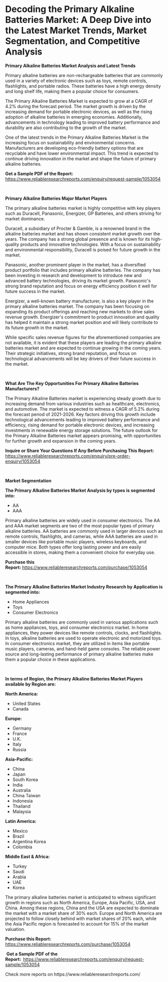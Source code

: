 <p><h1>Decoding the Primary Alkaline Batteries Market: A Deep Dive into the Latest Market Trends, Market Segmentation, and Competitive Analysis</h1></p><p><strong>Primary Alkaline Batteries Market Analysis and Latest Trends</strong></p>
<p><p>Primary alkaline batteries are non-rechargeable batteries that are commonly used in a variety of electronic devices such as toys, remote controls, flashlights, and portable radios. These batteries have a high energy density and long shelf life, making them a popular choice for consumers.</p><p>The Primary Alkaline Batteries Market is expected to grow at a CAGR of 4.2% during the forecast period. The market growth is driven by the increasing demand for portable electronic devices, as well as the rising adoption of alkaline batteries in emerging economies. Additionally, advancements in technology leading to improved battery performance and durability are also contributing to the growth of the market.</p><p>One of the latest trends in the Primary Alkaline Batteries Market is the increasing focus on sustainability and environmental concerns. Manufacturers are developing eco-friendly battery options that are recyclable and have lower environmental impact. This trend is expected to continue driving innovation in the market and shape the future of primary alkaline batteries.</p></p>
<p><strong>Get a Sample PDF of the Report:&nbsp;</strong> <a href="https://www.reliableresearchreports.com/enquiry/request-sample/1053054">https://www.reliableresearchreports.com/enquiry/request-sample/1053054</a></p>
<p>&nbsp;</p>
<p><strong>Primary Alkaline Batteries Major Market Players</strong></p>
<p><p>The primary alkaline batteries market is highly competitive with key players such as Duracell, Panasonic, Energizer, GP Batteries, and others striving for market dominance.</p><p>Duracell, a subsidiary of Procter & Gamble, is a renowned brand in the alkaline batteries market and has shown consistent market growth over the years. The company has a strong global presence and is known for its high-quality products and innovative technologies. With a focus on sustainability and environmental responsibility, Duracell is poised for future growth in the market.</p><p>Panasonic, another prominent player in the market, has a diversified product portfolio that includes primary alkaline batteries. The company has been investing in research and development to introduce new and advanced battery technologies, driving its market growth. Panasonic's strong brand reputation and focus on energy efficiency position it well for future success in the market.</p><p>Energizer, a well-known battery manufacturer, is also a key player in the primary alkaline batteries market. The company has been focusing on expanding its product offerings and reaching new markets to drive sales revenue growth. Energizer's commitment to product innovation and quality has helped it maintain a strong market position and will likely contribute to its future growth in the market.</p><p>While specific sales revenue figures for the aforementioned companies are not available, it is evident that these players are leading the primary alkaline batteries market and are expected to continue growing in the coming years. Their strategic initiatives, strong brand reputation, and focus on technological advancements will be key drivers of their future success in the market.</p></p>
<p>&nbsp;</p>
<p><strong>What Are The Key Opportunities For Primary Alkaline Batteries Manufacturers?</strong></p>
<p><p>The Primary Alkaline Batteries market is experiencing steady growth due to increasing demand from various industries such as healthcare, electronics, and automotive. The market is expected to witness a CAGR of 5.2% during the forecast period of 2021-2026. Key factors driving this growth include technological advancements leading to improved battery performance and efficiency, rising demand for portable electronic devices, and increasing investments in renewable energy storage solutions. The future outlook for the Primary Alkaline Batteries market appears promising, with opportunities for further growth and expansion in the coming years.</p></p>
<p><strong>Inquire or Share Your Questions If Any Before Purchasing This Report:</strong> <a href="https://www.reliableresearchreports.com/enquiry/pre-order-enquiry/1053054">https://www.reliableresearchreports.com/enquiry/pre-order-enquiry/1053054</a></p>
<p>&nbsp;</p>
<p><strong>Market Segmentation</strong></p>
<p><strong>The Primary Alkaline Batteries Market Analysis by types is segmented into:</strong></p>
<p><ul><li>AA</li><li>AAA</li></ul></p>
<p><p>Primary alkaline batteries are widely used in consumer electronics. The AA and AAA market segments are two of the most popular types of primary alkaline batteries. AA batteries are commonly used in larger devices such as remote controls, flashlights, and cameras, while AAA batteries are used in smaller devices like portable music players, wireless keyboards, and computer mice. Both types offer long lasting power and are easily accessible in stores, making them a convenient choice for everyday use.</p></p>
<p><strong>Purchase this Report:&nbsp;</strong><a href="https://www.reliableresearchreports.com/purchase/1053054">https://www.reliableresearchreports.com/purchase/1053054</a></p>
<p>&nbsp;</p>
<p><strong>The Primary Alkaline Batteries Market Industry Research by Application is segmented into:</strong></p>
<p><ul><li>Home Appliances</li><li>Toys</li><li>Consumer Electronics</li></ul></p>
<p><p>Primary alkaline batteries are commonly used in various applications such as home appliances, toys, and consumer electronics market. In home appliances, they power devices like remote controls, clocks, and flashlights. In toys, alkaline batteries are used to operate electronic and motorized toys. In consumer electronics market, they are utilized in items like portable music players, cameras, and hand-held game consoles. The reliable power source and long-lasting performance of primary alkaline batteries make them a popular choice in these applications.</p></p>
<p>&nbsp;</p>
<p><strong>In terms of Region, the Primary Alkaline Batteries Market Players available by Region are:</strong></p>
<p>
    <p> <strong> North America: </strong>
        <ul>
            <li>United States</li>
            <li>Canada</li>
        </ul>
        </p> 
    <p> <strong> Europe: </strong>
        <ul>
            <li>Germany</li>
            <li>France</li>
            <li>U.K.</li>
            <li>Italy</li>
            <li>Russia</li>
        </ul>
        </p> 
    <p> <strong> Asia-Pacific: </strong>
        <ul>
            <li>China</li>
            <li>Japan</li>
            <li>South Korea</li>
            <li>India</li>
            <li>Australia</li>
            <li>China Taiwan</li>
            <li>Indonesia</li>
            <li>Thailand</li>
            <li>Malaysia</li>
        </ul>
        </p> 
    <p> <strong> Latin America: </strong>
        <ul>
            <li>Mexico</li>
            <li>Brazil</li>
            <li>Argentina Korea</li>
            <li>Colombia</li>
        </ul>
        </p> 
    <p> <strong> Middle East & Africa: </strong>
        <ul>
            <li>Turkey</li>
            <li>Saudi</li>
            <li>Arabia</li>
            <li>UAE</li>
            <li>Korea</li>
        </ul>
    </p>
    </p>
<p><p>The primary alkaline batteries market is anticipated to witness significant growth in regions such as North America, Europe, Asia Pacific, USA, and China. Among these regions, China and the USA are expected to dominate the market with a market share of 30% each. Europe and North America are projected to follow closely behind with market shares of 20% each, while the Asia Pacific region is forecasted to account for 15% of the market valuation.</p></p>
<p><strong>Purchase this Report: </strong><a href="https://www.reliableresearchreports.com/purchase/1053054">https://www.reliableresearchreports.com/purchase/1053054</a></p>
<p>&nbsp;<strong>Get a Sample PDF of the Report:&nbsp;&nbsp;</strong><a href="https://www.reliableresearchreports.com/enquiry/request-sample/1053054">https://www.reliableresearchreports.com/enquiry/request-sample/1053054</a></p>
<p><strong></strong></p>
<p>Check more reports on https://www.reliableresearchreports.com/</p>